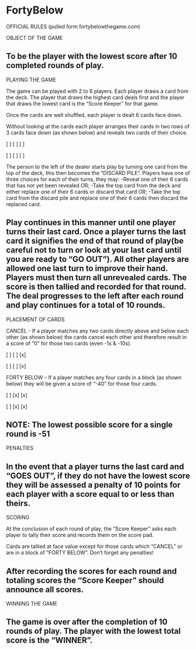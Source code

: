 # FortyBelow

OFFICIAL RULES
(pulled form fortybelowthegame.com)

OBJECT OF THE GAME

To be the player with the lowest score after 10 completed 
rounds of play.
----------------------------------------------------------------------------

PLAYING THE GAME

The game can be played with 2 to 6 players. Each player 
draws a card from the deck. The player that draws the highest 
card deals first and the player that draws the lowest card is 
the “Score Keeper” for that game. 

Once the cards are well shuffled, each player is dealt 6 cards 
face down. 

Without looking at the cards each player arranges their cards 
in two rows of 3 cards face down (as shown below) and 
reveals two cards of their choice.

[ ] [ ] [ ]

[ ] [ ] [ ]

The person to the left of the dealer starts play by turning one 
card from the top of the deck, this then becomes the 
“DISCARD PILE”. Players have one of three choices for each 
of their turns, they may:
-Reveal one of their 6 cards that has not yet been 
revealed OR;
-Take the top card from the deck and either replace 
one of their 6 cards or discard that card OR;
-Take the top card from the discard pile and replace 
one of their 6 cards then discard the replaced card.

Play continues in this manner until one player turns their last 
card. Once a player turns the last card it signifies the 
end of that round of play(be careful not to turn or look 
at your last card until you are ready to “GO OUT”). All 
other players are allowed one last turn to improve their hand.
Players must then turn all unrevealed cards. The score is then 
tallied and recorded for that round. The deal progresses to the 
left after each round and play continues for a total of 10
rounds. 
----------------------------------------------------------------------------

PLACEMENT OF CARDS 

CANCEL - If a player matches any two cards directly above and 
below each other (as shown below) the cards cancel each 
other and therefore result in a score of “0” for those two cards
(even -1s & -10s).

[ ] [ ] [x]

[ ] [ ] [x]

FORTY BELOW – If a player matches any four cards in a block 
(as shown below) they will be given a score of “-40” for those 
four cards.

[ ] [x] [x]

[ ] [x] [x]

NOTE: The lowest possible score for a single round is -51
----------------------------------------------------------------------------

PENALTIES

In the event that a player turns the last card and “GOES OUT”, 
if they do not have the lowest score they will be assessed a 
penalty of 10 points for each player with a score equal to or 
less than theirs.
----------------------------------------------------------------------------

SCORING

At the conclusion of each round of play, the “Score Keeper” 
asks each player to tally their score and records them on the 
score pad.

Cards are tallied at face value except for those cards which 
“CANCEL” or are in a block of “FORTY BELOW”. Don’t forget 
any penalties!

After recording the scores for each round and totaling scores 
the “Score Keeper” should announce all scores.
----------------------------------------------------------------------------

WINNING THE GAME

The game is over after the completion of 10 rounds of play. 
The player with the lowest total score is the “WINNER”.
----------------------------------------------------------------------------
